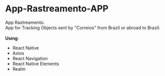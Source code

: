 # App-Rastreamento-APP
App Rastreamento.<br />
App for Tracking Objects sent by "Correios" from Brazil or abroad to Brazil.<br />
<br />
<b>Using</b>:<br />
- React Native<br />
- Axios<br />
- React Navigation<br />
- React Native Elements<br />
- Realm<br />
